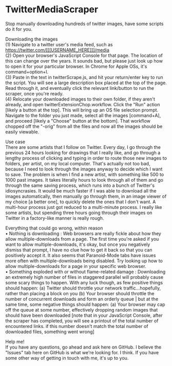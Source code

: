 # TwitterMediaScraper
Stop manually downloading hundreds of twitter images, have some scripts do it for you.  
  
Downloading the images  
(1) Navigate to a twitter user's media feed, such as https://twitter.com/[[[USERNAME_HERE]]]/media  
(2) Open your browser's JavaScript Console for that page. The location of this can change over the years. It sounds bad, but please just look up how to open it for your particular browser. In Chrome for Apple OSs, it's command+option+I.  
(3) Paste in the text in twitterScrape.js, and hit your return/enter key to run the script. You will see a large description box placed at the top of the page. Read through it, and eventually click the relevant link/button to run the scraper, once you're ready.  
(4) Relocate your downloaded images to their own folder, if they aren't already, and open twitterExtensionChop.workflow. Click the "Run" action [likely a button at the top]. This will bring up an OS file selection prompt. Navigate to the folder you just made, select all the images [command+A], and proceed [likely a "Choose" button at the bottom]. That workflow chopped off the "-orig" from all the files and now all the images should be easily viewable.  
  
Use case  
There are some artists that I follow on Twitter. Every day, I go through the previous 24 hours looking for drawings that I really like, and go through a lengthy process of clicking and typing in order to route those new images to folders, per artist, on my local computer. That's actually not too bad, because I need to look through the images anyway to decide which I want to save. The problem is when I find a new artist, with something like 500 to 1000 past images. It takes literally hours to look through all of them and go through the same saving process, which runs into a bunch of Twitter's idiosyncrasies. It would be much faster if I was able to download all the images automatically, then manually go through them, in an image viewer of my choice [a better one], to quickly delete the ones that I don't want. A multi-hour process just got reduced to a multi-minute process. I really like some artists, but spending three hours going through their images on Twitter in a factory-like manner is really rough.  
  
Everything that could go wrong, within reason  
• Nothing is downloading : Web browsers are really fickle about how they allow multiple-downloads from a page. The first time you're asked if you want to allow multiple-downloads, it's okay, but once you negatively dismiss that prompt, I have no clue how to get it back so that you can positively accept it. It also seems that Paranoid-Mode tabs have issues more often with multiple-downloads being disabled. Try looking up how to allow multiple-downloads for a page in your specific web browser.  
• Something exploded with or without flame-related damage : Downloading an extremely high number of files in staggered parallel will probably cause some scary things to happen. With any luck though, as few positive things should happen: (a) Twitter should throttle your network traffic...hopefully, rather than placing a block on you (b) Your browser should throttle the number of concurrent downloads and form an orderly queue | but at the same time, some negative things should happen: (a) Your browser may cap off the queue at some number, effectively dropping random images that should have been downloaded [note that in your JavaScript Console, after the scraper has completed, you will see a printout of the total number of encountered links. if this number doesn't match the total number of downloaded files, something went wrong]  
  
Help me!  
If you have any questions, go ahead and ask here on GitHub. I believe the "Issues" tab here on GitHub is what we're looking for. I think. If you have some other way of getting in touch with me, it's up to you.  
